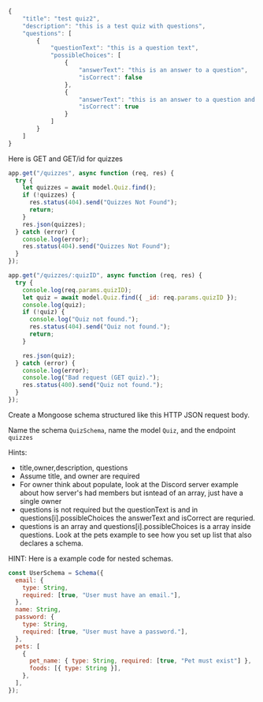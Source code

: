 ```JavaScript
{
    "title": "test quiz2",
    "description": "this is a test quiz with questions",
    "questions": [
        {
            "questionText": "this is a question text",
            "possibleChoices": [
                {
                    "answerText": "this is an answer to a question",
                    "isCorrect": false
                },
                {
                    "answerText": "this is an answer to a question and it's correct",
                    "isCorrect": true
                }
            ]
        }
    ]
}
```

Here is GET and GET/id for quizzes
```JavaScript
app.get("/quizzes", async function (req, res) {
  try {
    let quizzes = await model.Quiz.find();
    if (!quizzes) {
      res.status(404).send("Quizzes Not Found");
      return;
    }
    res.json(quizzes);
  } catch (error) {
    console.log(error);
    res.status(404).send("Quizzes Not Found");
  }
});

app.get("/quizzes/:quizID", async function (req, res) {
  try {
    console.log(req.params.quizID);
    let quiz = await model.Quiz.find({ _id: req.params.quizID });
    console.log(quiz);
    if (!quiz) {
      console.log("Quiz not found.");
      res.status(404).send("Quiz not found.");
      return;
    }

    res.json(quiz);
  } catch (error) {
    console.log(error);
    console.log("Bad request (GET quiz).");
    res.status(400).send("Quiz not found.");
  }
});
```


Create a Mongoose schema structured like this HTTP JSON request body.

Name the schema ```QuizSchema```, name the model ```Quiz```, and the endpoint ```quizzes```

Hints:
 - title,owner,description, questions
 - Assume title, and owner are required
 - For owner think about populate, look at the Discord server example about how server's had members but isntead of an array, just have a single owner
 - questions is not required but the questionText is and in questions[i].possibleChoices the answerText and isCorrect are requried.
 - questions is an array and questions[i].possibleChoices is a array inside questions. Look at the pets example to see how you set up list that also declares a schema.

HINT: Here is a example code for nested schemas. 
```JavaScript
const UserSchema = Schema({
  email: {
    type: String,
    required: [true, "User must have an email."],
  },
  name: String,
  password: {
    type: String,
    required: [true, "User must have a password."],
  },
  pets: [
    {
      pet_name: { type: String, required: [true, "Pet must exist"] },
      foods: [{ type: String }],
    },
  ],
});
```
